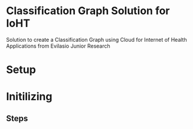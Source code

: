 # Classification Graph Solution for IoHT
Solution to create a Classification Graph using Cloud  for Internet of Health Applications from Evilasio Junior Research

# Setup


# Initilizing

## Steps
